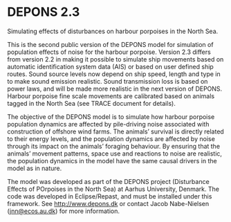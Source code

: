 # DEPONS 2.3
Simulating effects of disturbances on harbour porpoises in the North Sea.

This is the second public version of the DEPONS model for simulation of population effects of noise for the harbour porpoise. Version 2.3 differs from version 2.2 in making it possible to simulate ship movements based on automatic identification system data (AIS) or based on user defined ship routes. Sound source levels now depend on ship speed, length and type in to make sound emission realistic. Sound transmission loss is based on power laws, and will be made more realistic in the next version of DEPONS. Harbour porpoise fine scale movements are calibrated based on animals tagged in the North Sea (see TRACE document for details).

The objective of the DEPONS model is to simulate how harbour porpoise population dynamics are affected by pile-driving noise associated with construction of offshore wind farms. The animals’ survival is directly related to their energy levels, and the population dynamics are affected by noise through its impact on the animals’ foraging behaviour. By ensuring that the animals’ movement patterns, space use and reactions to noise are realistic, the population dynamics in the model have the same causal drivers in the model as in nature.

The model was developed as part of the DEPONS project (Disturbance Effects of POrpoises in the North Sea) at Aarhus University, Denmark. The code was developed in Eclipse/Repast, and must be installed under this framework. See http://www.depons.dk or contact Jacob Nabe-Nielsen (jnn@ecos.au.dk) for more information.
